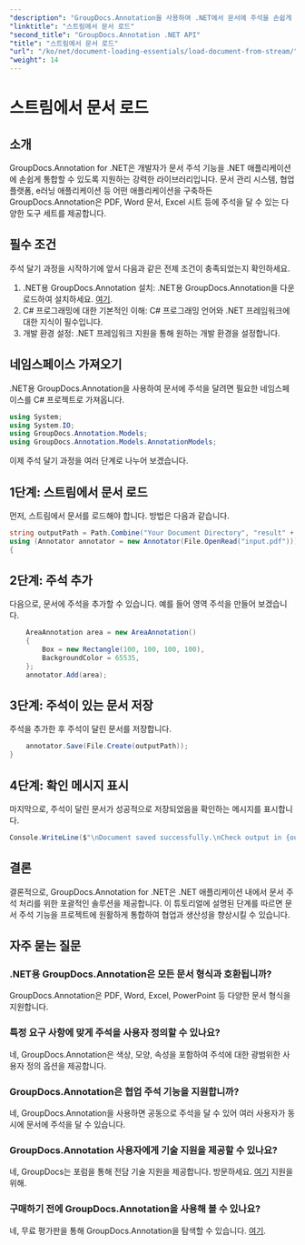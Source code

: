 ```yaml
---
"description": "GroupDocs.Annotation을 사용하여 .NET에서 문서에 주석을 손쉽게 추가하는 방법을 알아보세요. 협업과 생산성을 향상시켜 보세요."
"linktitle": "스트림에서 문서 로드"
"second_title": "GroupDocs.Annotation .NET API"
"title": "스트림에서 문서 로드"
"url": "/ko/net/document-loading-essentials/load-document-from-stream/"
"weight": 14
---
```


# 스트림에서 문서 로드

## 소개
GroupDocs.Annotation for .NET은 개발자가 문서 주석 기능을 .NET 애플리케이션에 손쉽게 통합할 수 있도록 지원하는 강력한 라이브러리입니다. 문서 관리 시스템, 협업 플랫폼, e러닝 애플리케이션 등 어떤 애플리케이션을 구축하든 GroupDocs.Annotation은 PDF, Word 문서, Excel 시트 등에 주석을 달 수 있는 다양한 도구 세트를 제공합니다.
## 필수 조건
주석 달기 과정을 시작하기에 앞서 다음과 같은 전제 조건이 충족되었는지 확인하세요.
1. .NET용 GroupDocs.Annotation 설치: .NET용 GroupDocs.Annotation을 다운로드하여 설치하세요. [여기](https://releases.groupdocs.com/annotation/net/).
2. C# 프로그래밍에 대한 기본적인 이해: C# 프로그래밍 언어와 .NET 프레임워크에 대한 지식이 필수입니다.
3. 개발 환경 설정: .NET 프레임워크 지원을 통해 원하는 개발 환경을 설정합니다.

## 네임스페이스 가져오기
.NET용 GroupDocs.Annotation을 사용하여 문서에 주석을 달려면 필요한 네임스페이스를 C# 프로젝트로 가져옵니다.
```csharp
using System;
using System.IO;
using GroupDocs.Annotation.Models;
using GroupDocs.Annotation.Models.AnnotationModels;
```

이제 주석 달기 과정을 여러 단계로 나누어 보겠습니다.
## 1단계: 스트림에서 문서 로드
먼저, 스트림에서 문서를 로드해야 합니다. 방법은 다음과 같습니다.
```csharp
string outputPath = Path.Combine("Your Document Directory", "result" + Path.GetExtension("input.pdf"));
using (Annotator annotator = new Annotator(File.OpenRead("input.pdf")))
{
```
## 2단계: 주석 추가
다음으로, 문서에 주석을 추가할 수 있습니다. 예를 들어 영역 주석을 만들어 보겠습니다.
```csharp
	AreaAnnotation area = new AreaAnnotation()
	{
		Box = new Rectangle(100, 100, 100, 100),
		BackgroundColor = 65535,
	};
	annotator.Add(area);
```
## 3단계: 주석이 있는 문서 저장
주석을 추가한 후 주석이 달린 문서를 저장합니다.
```csharp
	annotator.Save(File.Create(outputPath));
}
```
## 4단계: 확인 메시지 표시
마지막으로, 주석이 달린 문서가 성공적으로 저장되었음을 확인하는 메시지를 표시합니다.
```csharp
Console.WriteLine($"\nDocument saved successfully.\nCheck output in {outputPath}.");
```

## 결론
결론적으로, GroupDocs.Annotation for .NET은 .NET 애플리케이션 내에서 문서 주석 처리를 위한 포괄적인 솔루션을 제공합니다. 이 튜토리얼에 설명된 단계를 따르면 문서 주석 기능을 프로젝트에 원활하게 통합하여 협업과 생산성을 향상시킬 수 있습니다.
## 자주 묻는 질문
### .NET용 GroupDocs.Annotation은 모든 문서 형식과 호환됩니까?
GroupDocs.Annotation은 PDF, Word, Excel, PowerPoint 등 다양한 문서 형식을 지원합니다.
### 특정 요구 사항에 맞게 주석을 사용자 정의할 수 있나요?
네, GroupDocs.Annotation은 색상, 모양, 속성을 포함하여 주석에 대한 광범위한 사용자 정의 옵션을 제공합니다.
### GroupDocs.Annotation은 협업 주석 기능을 지원합니까?
네, GroupDocs.Annotation을 사용하면 공동으로 주석을 달 수 있어 여러 사용자가 동시에 문서에 주석을 달 수 있습니다.
### GroupDocs.Annotation 사용자에게 기술 지원을 제공할 수 있나요?
네, GroupDocs는 포럼을 통해 전담 기술 지원을 제공합니다. 방문하세요. [여기](https://forum.groupdocs.com/c/annotation/10) 지원을 위해.
### 구매하기 전에 GroupDocs.Annotation을 사용해 볼 수 있나요?
네, 무료 평가판을 통해 GroupDocs.Annotation을 탐색할 수 있습니다. [여기](https://releases.groupdocs.com/).